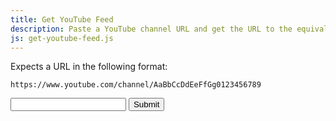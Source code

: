 ```yaml
---
title: Get YouTube Feed
description: Paste a YouTube channel URL and get the URL to the equivalent Atom Feed for use in your Microsub setup.
js: get-youtube-feed.js
---
```


Expects a URL in the following format:

<pre><code>https://www.youtube.com/channel/AaBbCcDdEeFfGg0123456789</code></pre>

<form class="get-youtube-feed">
    <input type="text" inputmode="url" id="url">
    <button type="submit">Submit</button>
</form>
